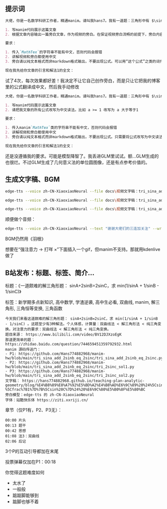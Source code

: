 ## 提示词

```markdown
大佬，你是一名数学科研工作者，精通manim。请叫我hans7。我有一道题：三角形中有 $\sin A+2\sin B=2\sin C$ ，求 $\frac{1}{\sin A}+\frac{1}{\sin B}-\frac{1}{\sin C}$ 最小值。我为这题写好了一篇正确的推理过程的文章，markdown格式。文章介绍了这道题的3种解法，我希望每种解法生成一个视频，第一种解法需要在开头展示题干，后两种解法直接开始展示解法即可。请完成以下需求：

1. 写manim代码展示这篇文章
2. 根据文章内容输出一篇旁白文章，作为视频的旁白。在保证视频旁白流畅的前提下，旁白内容应尽量忠于原文

要求：

1. 传入`MathTex`的字符串不能有中文，否则代码会报错
2. 讲解视频和旁白都使用中文
3. 旁白请以纯文本格式而非markdown格式输出，不要出现公式。可以用“这个公式”之类的词代替，观众看到视频画面能够明白旁白在说哪个公式

现在我先给你文章的引言和解法1的全文：
```

试了4次，每次效果都好差！我决定不让它自己创作旁白，而是只让它把我的博客里的公式翻译成中文，然后我手动修改

```markdown
大佬，你是一名数学科研工作者，精通manim。请叫我hans7。我有一道题：三角形中有 $\sin A+2\sin B=2\sin C$ ，求 $\frac{1}{\sin A}+\frac{1}{\sin B}-\frac{1}{\sin C}$ 最小值。我为这题写好了一篇正确的推理过程的文章，markdown格式。文章介绍了这道题的3种解法，我希望每种解法生成一个视频，第一种解法需要在开头展示题干，后两种解法直接开始展示解法即可。请完成以下需求：

1. 写manim代码展示这篇文章
2. 请把我文章的所有公式改写为中文读法。比如 a >= 1 改写为 a 大于等于1

要求：

1. 传入manim`MathTex`类的字符串不能有中文，否则代码会报错
2. 讲解视频和旁白都使用中文
3. 旁白请以纯文本格式而非markdown格式输出，不要出现公式。只需要将公式改写为中文读法，严禁修改我文章原文！

现在我先给你文章的引言和解法1的全文：
```

还是没遵循我的要求。可能是模型降智了。我丢进GLM里试试。额…GLM生成的也很烂。不过GLM生成了几何意义法的单位圆图像，还是有点参考价值的。

## 生成文字稿、BGM

```bash
edge-tts --voice zh-CN-XiaoxiaoNeural --file docs\视频文字稿：tri_sina_add_2sinb_eq_2sinc-主视频.md --write-media media\bili\tri_sina_add_2sinb_eq_2sinc\tri_sina_add_2sinb_eq_2sinc.mp3 --write-subtitles media\bili\tri_sina_add_2sinb_eq_2sinc\tri_sina_add_2sinb_eq_2sinc.srt

edge-tts --voice zh-CN-XiaoxiaoNeural --file docs\视频文字稿：tri_sina_add_2sinb_eq_2sinc-纯三角变换.md --write-media media\bili\tri_sina_add_2sinb_eq_2sinc\tri_2sinc_sol2.mp3 --write-subtitles media\bili\tri_sina_add_2sinb_eq_2sinc\tri_2sinc_sol2.srt

edge-tts --voice zh-CN-XiaoxiaoNeural --file docs\视频文字稿：tri_sina_add_2sinb_eq_2sinc-正弦定理+余弦定理.md --write-media media\bili\tri_sina_add_2sinb_eq_2sinc\tri_2sinc_sol1.mp3 --write-subtitles media\bili\tri_sina_add_2sinb_eq_2sinc\tri_2sinc_sol1.srt
```

顺便做个音频：

```bash
edge-tts --voice zh-CN-XiaoxiaoNeural --text "谢谢大佬们的三连加关注" --write-media D:\视频制作素材\三连+关注.mp3 --write-subtitles D:\视频制作素材\三连+关注.srt
```

BGM仍然用《羽根》

想要在“强注意力 → 打咩 ×”下面插入一个gif，但manim不支持。那就用kdenlive做了

## B站发布：标题、标签、简介…

标题：《一道颇难的解三角形题： sinA+2sinB=2sinC，求 min(1/sinA + 1/sinB - 1/sinC)》

标签：新学期多点新知识, 高中数学, 学渣逆袭, 高中生必看, 双曲线, manim, 解三角形, 三角恒等变换, 三角函数

```
今天我们来看这道颇难的解三角形题： sinA+2sinB=2sinC，求 min(1/sinA + 1/sinB - 1/sinC) 。这题至少有3种解法。个人体感，计算量：双曲线法 < 解三角形法 < 纯三角变换。对注意力的要求：双曲线法 < 解三角形法 < 纯三角变换。
题目来源： https://www.bilibili.com/video/BV12DJXzoEgK
那道更简单的题： https://zhidao.baidu.com/question/744659451359792932.html
manim 源码传送门：
- P1: https://github.com/Hans774882968/manim-hw/blob/main/tri_sina_add_2sinb_eq_2sinc/tri_sina_add_2sinb_eq_2sinc.py
- P2: https://github.com/Hans774882968/manim-hw/blob/main/tri_sina_add_2sinb_eq_2sinc/tri_2sinc_sol1.py
- P3: https://github.com/Hans774882968/manim-hw/blob/main/tri_sina_add_2sinb_eq_2sinc/tri_2sinc_sol2.py
文字稿： https://hans774882968.github.io/teaching-plan-analytic-geometry/blog/%E4%B8%89%E8%A7%92%E5%BD%A2%E4%B8%AD%E6%9C%89%20%24%5Csin%20A%2B2%5Csin%20B%3D2%5Csin%20C%24%20%EF%BC%8C%E6%B1%82%20%24%5Cfrac%7B1%7D%7B%5Csin%20A%7D%2B%5Cfrac%7B1%7D%7B%5Csin%20B%7D-%5Cfrac%7B1%7D%7B%5Csin%20C%7D%24%20%E6%9C%80%E5%B0%8F%E5%80%BC
旁白模型：edge-tts 的 zh-CN-XiaoxiaoNeural
字体：站酷快乐体 https://ziti.xxriji.cn/
```

章节（仅P1有，P2、P3无）：

```
00:00 片头
00:13 题干
00:42 思想
01:08 法3：双曲线
02:06 后记
```

3个P的互动引导都加在末尾

投票弹幕仅加在P1：00:18

你觉得这题难度如何

- 太水了
- 一般般
- 踮踮脚能够到
- 踮脚也够不着
